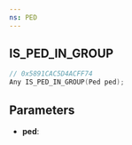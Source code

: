 ```yaml
---
ns: PED
---
```

## IS_PED_IN_GROUP

```c
// 0x5891CAC5D4ACFF74
Any IS_PED_IN_GROUP(Ped ped);
```

## Parameters
* **ped**:
